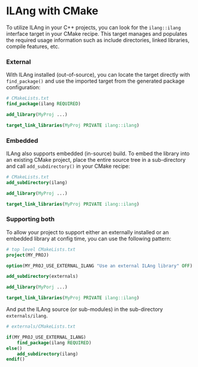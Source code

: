 # ILAng with CMake

To utilize ILAng in your C++ projects, you can look for the `ilang::ilang` interface target in your CMake recipe. This target manages and populates the required usage information such as include directories, linked libraries, compile features, etc.

### External

With ILAng installed \(out-of-source\), you can locate the target directly with `find_package()` and use the imported target from the generated package configuration:

```CMake
# CMakeLists.txt
find_package(ilang REQUIRED)

add_library(MyProj ...)

target_link_libraries(MyProj PRIVATE ilang::ilang)
```

### Embedded

ILAng also supports embedded \(in-source\) build. To embed the library into an existing CMake project, place the entire source tree in a sub-directory and call `add_subdirectory()` in your CMake recipe:

```cmake
# CMakeLists.txt
add_subdirectory(ilang)

add_library(MyProj ...)

target_link_libraries(MyProj PRIVATE ilang::ilang)
```

### Supporting both

To allow your project to support either an externally installed or an embedded library at config time, you can use the following pattern:

```cmake
# top level CMakeLists.txt
project(MY_PROJ)

option(MY_PROJ_USE_EXTERNAL_ILANG "Use an external ILAng library" OFF)

add_subdirectory(externals)

add_library(MyPorj ...)

target_link_libraries(MyProj PRIVATE ilang::ilang)
```

And put the ILAng source \(or sub-modules\) in the sub-directory `externals/ilang`.

```cmake
# externals/CMakeLists.txt

if(MY_PROJ_USE_EXTERNAL_ILANG)
    find_package(ilang REQUIRED)
else()
    add_subdirectory(ilang)
endif()
```

